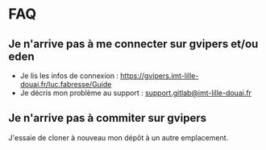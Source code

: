 # FAQ

## Je n'arrive pas à me connecter sur gvipers et/ou eden

* Je lis les infos de connexion : https://gvipers.imt-lille-douai.fr/luc.fabresse/Guide
* Je décris mon problème au support : support.gitlab@imt-lille-douai.fr

## Je n'arrive pas à commiter sur gvipers

J'essaie de cloner à nouveau mon dépôt à un autre emplacement.


